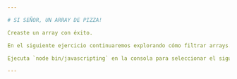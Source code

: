 ```yaml
---

# SI SEÑOR, UN ARRAY DE PIZZA!

Creaste un array con éxito.

En el siguiente ejercicio continuaremos explorando cómo filtrar arrays.

Ejecuta `node bin/javascripting` en la consola para seleccionar el siguiente ejercicio.

---
```


